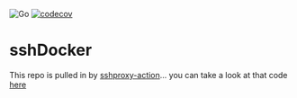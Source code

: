 ![Go](https://github.com/mchirico/sshDocker/workflows/Go/badge.svg)
[![codecov](https://codecov.io/gh/mchirico/sshDocker/branch/master/graph/badge.svg)](https://codecov.io/gh/mchirico/sshDocker)

# sshDocker

This repo is pulled in by [sshproxy-action](https://github.com/mchirico/sshproxy-action)... you can take a look at that code [here](https://github.com/mchirico/sshproxy-action/blob/180dce214f50496912028371150ff1db2c72691e/src/make.ts#L8)





